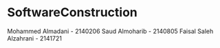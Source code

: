 # SoftwareConstruction
Mohammed Almadani - 2140206
Saud Almoharib - 2140805
Faisal Saleh Alzahrani - 2141721

